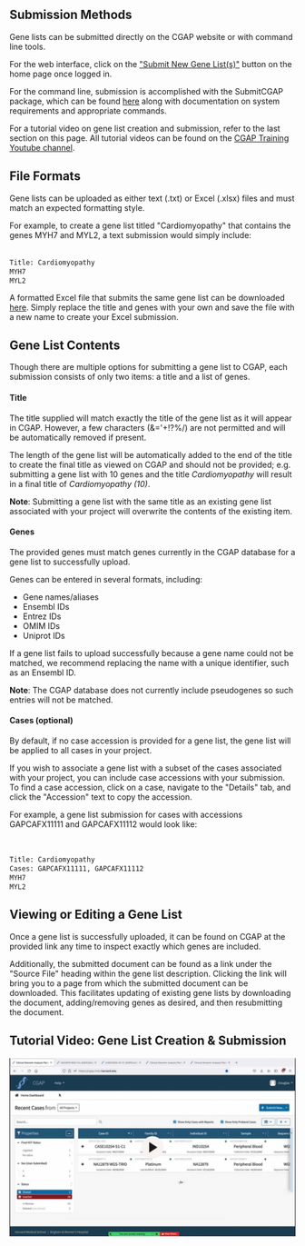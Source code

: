 ## Submission Methods
Gene lists can be submitted directly on the CGAP
website or with command line tools.

For the web interface, click on the ["Submit New 
Gene List(s)"](/search/?type=IngestionSubmission&currentAction=add&submissionType=Gene%20List)
 button on the home page once logged in. 

For the command line, submission is accomplished 
with the SubmitCGAP package, which can be found 
[here](https://github.com/dbmi-bgm/SubmitCGAP)
along with documentation on system requirements
and appropriate commands. 

For a tutorial video on gene list creation and submission, refer to the last section on this page.
All tutorial videos can be found on the [CGAP Training Youtube channel](https://www.youtube.com/@cgaptraining).

## File Formats
Gene lists can be uploaded as either text (.txt)
or Excel (.xlsx) files and must match an expected 
formatting style. 

For example, to create a gene list titled
"Cardiomyopathy" that contains the genes MYH7 
and MYL2, a text submission would simply include:  
<br>

```
Title: Cardiomyopathy  
MYH7  
MYL2
```

A formatted Excel file that submits the same
gene list can be downloaded 
[here](https://raw.githubusercontent.com/dbmi-bgm/cgap-portal/master/docs/public/help/help_linked_docs/genelist_template.xlsx). 
Simply replace the title and genes with your own
and save the file with a new name to create your
Excel submission. 

## Gene List Contents 
Though there are multiple options for submitting a gene 
list to CGAP, each submission 
consists of only two items: a title and a list 
of genes.

#### Title 
The title supplied will match exactly the title of the gene 
list as it will appear in CGAP. However, a few characters 
(&='+!?%/) are not permitted and will be automatically 
removed if present.

The length of the gene list will be automatically added to 
the end of the title to create the final title as viewed on 
CGAP and should not be provided; e.g. submitting a gene 
list with 10 genes and the title *Cardiomyopathy* will 
result in a final title of *Cardiomyopathy (10)*.

**Note**: Submitting a gene list with the same title as
an existing gene list associated with your
project will overwrite the contents of the existing
item. 

#### Genes

The provided genes must match genes currently in the 
CGAP database for a gene list to successfully upload.

Genes can be entered in several formats, including:
 
* Gene names/aliases
* Ensembl IDs 
* Entrez IDs
* OMIM IDs 
* Uniprot IDs

If a gene list fails to upload successfully because 
a gene name could not be matched, we recommend 
replacing the name with a unique identifier, such as
an Ensembl ID. 

**Note**: The CGAP database does not currently include
pseudogenes so such entries will not be matched. 

#### Cases (optional)

By default, if no case accession is provided for
a gene list, the gene list will be applied to all
cases in your project.
 
If you wish to associate a gene list with a subset
of the cases associated with your project, you can
include case accessions with your submission. To 
find a case accession, click on a case, navigate to
the "Details" tab, and click the "Accession" text
to copy the accession. 

For example, a gene list submission for cases
with accessions GAPCAFX11111 and GAPCAFX11112
would look like: 

<br>

```
Title: Cardiomyopathy  
Cases: GAPCAFX11111, GAPCAFX11112
MYH7  
MYL2
``` 

## Viewing or Editing a Gene List
Once a gene list is successfully uploaded, it can be 
found on CGAP at the provided link any time to inspect exactly which genes
are included. 

Additionally, the submitted document can be found as 
a link under the "Source File" heading within the 
gene list description. 
Clicking the link will bring 
you to a page from which the submitted document can
be downloaded. 
This facilitates updating of existing gene lists by
downloading the document, adding/removing genes as
desired, and then resubmitting the document. 

## Tutorial Video: Gene List Creation & Submission
[<img src="https://github.com/dbmi-bgm/cgap-portal/raw/video_tutorial_section/docs/public/help/help_linked_docs/genelists.png" width="560" height="315"/>](https://www.youtube.com/watch?v=TKAOlqrki4s "Gene List Submission")